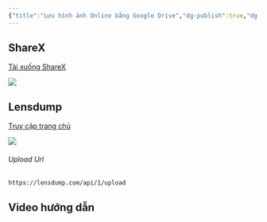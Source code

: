 ```yaml
---
{"title":"Lưu hình ảnh Online bằng Google Drive","dg-publish":true,"dg-hide":true,"member":"VIP","author":null,"language":null,"tags":["shareX","Drive","screenshot","image","online","software"],"permalink":"/iv-tips-and-tricks/luu-hinh-anh-hoac-screenshot-online-bang-lensdump/","hide":true,"dgPassFrontmatter":true}
---
```


## ShareX

[Tải xuống ShareX](https://getsharex.com/)

![](https://i.imgur.com/x7PCECg.png)

## Lensdump

[Truy cập trang chủ](https://lensdump.com/)

![](https://i.imgur.com/Y9uKsNz.png)

###### Upload Url

```
https://lensdump.com/api/1/upload
```


## Video hướng dẫn



